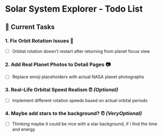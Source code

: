 # Solar System Explorer - Todo List

## 🚀 Current Tasks

### 1. **Fix Orbit Rotation Issues** 🔧

- [ ] Orbital rotation doesn't restart after returning from planet focus view

### 2. **Add Real Planet Photos to Detail Pages** 📷

- [ ] Replace emoji placeholders with actual NASA planet photographs

### 3. **Real-Life Orbital Speed Realism** ⏰ _(Optional)_

- [ ] Implement different rotation speeds based on actual orbital periods

### 4. **Maybe add stars to the background?** ⏰ _(VeryOptional)_

- [ ] Thinking maybe it could be nice with a star background, if i find the time and energy
